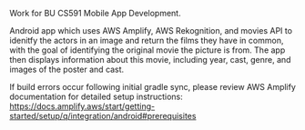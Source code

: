 Work for BU CS591 Mobile App Development.

Android app which uses AWS Amplify, AWS Rekognition, and movies API to idenitfy the actors in an image and return the films they have in common, with the goal of identifying the original movie the picture is from. The app then displays information about this movie, including year, cast, genre, and images of the poster and cast.

If build errors occur following initial gradle sync, please review AWS Amplify documentation for detailed setup instructions: https://docs.amplify.aws/start/getting-started/setup/q/integration/android#prerequisites
